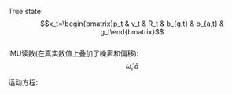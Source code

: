 True state:  
$$x_t=\begin{bmatrix}p_t & v_t & R_t & b_{g,t} & b_{a,t} & g_t\end{bmatrix}$$  
IMU读数(在真实数值上叠加了噪声和偏移):  
$$\widetilde{\omega}, \widetilde{a}$$  

运动方程:  




